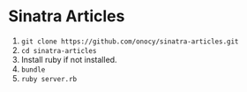 # Sinatra Articles

1. `git clone https://github.com/onocy/sinatra-articles.git`
2. `cd sinatra-articles`
3. Install ruby if not installed.
4. `bundle`
5. `ruby server.rb`

